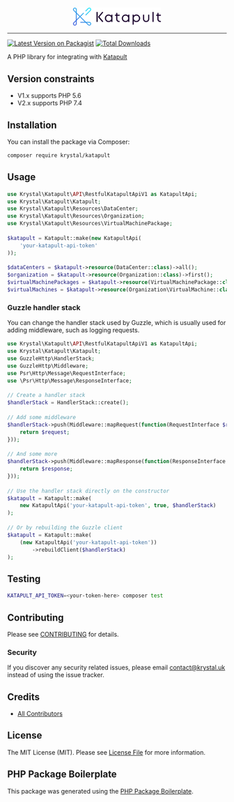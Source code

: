 <p align="center"><img src="./katapult_logo.svg" alt="Katapult logo" width="40%" /></p>

---

[![Latest Version on Packagist](https://img.shields.io/packagist/v/krystal/katapult.svg?style=flat-square)](https://packagist.org/packages/krystal/katapult)
[![Total Downloads](https://img.shields.io/packagist/dt/krystal/katapult.svg?style=flat-square)](https://packagist.org/packages/krystal/katapult)

A PHP library for integrating with [Katapult](https://katapult.io/)

## Version constraints
* V1.x supports PHP 5.6
* V2.x supports PHP 7.4

## Installation

You can install the package via Composer:

```bash
composer require krystal/katapult
```

## Usage

```php
use Krystal\Katapult\API\RestfulKatapultApiV1 as KatapultApi;
use Krystal\Katapult\Katapult;
use Krystal\Katapult\Resources\DataCenter;
use Krystal\Katapult\Resources\Organization;
use Krystal\Katapult\Resources\VirtualMachinePackage;

$katapult = Katapult::make(new KatapultApi(
    'your-katapult-api-token'
));

$dataCenters = $katapult->resource(DataCenter::class)->all();
$organization = $katapult->resource(Organization::class)->first();
$virtualMachinePackages = $katapult->resource(VirtualMachinePackage::class)->all();
$virtualMachines = $katapult->resource(Organization\VirtualMachine::class, $organization)->all();
```

### Guzzle handler stack
You can change the handler stack used by Guzzle, which is usually used for adding middleware, such as logging requests.

```php
use Krystal\Katapult\API\RestfulKatapultApiV1 as KatapultApi;
use Krystal\Katapult\Katapult;
use GuzzleHttp\HandlerStack;
use GuzzleHttp\Middleware;
use Psr\Http\Message\RequestInterface;
use \Psr\Http\Message\ResponseInterface;

// Create a handler stack
$handlerStack = HandlerStack::create();

// Add some middleware
$handlerStack->push(Middleware::mapRequest(function(RequestInterface $request) {
    return $request;
}));

// And some more
$handlerStack->push(Middleware::mapResponse(function(ResponseInterface $response) {
    return $response;
}));

// Use the handler stack directly on the constructor
$katapult = Katapult::make(
    new KatapultApi('your-katapult-api-token', true, $handlerStack)
);

// Or by rebuilding the Guzzle client
$katapult = Katapult::make(
    (new KatapultApi('your-katapult-api-token'))
        ->rebuildClient($handlerStack)
);
```

## Testing

``` bash
KATAPULT_API_TOKEN=<your-token-here> composer test
```

## Contributing

Please see [CONTRIBUTING](CONTRIBUTING.md) for details.

### Security

If you discover any security related issues, please email contact@krystal.uk instead of using the issue tracker.

## Credits

- [All Contributors](../../contributors)

## License

The MIT License (MIT). Please see [License File](LICENSE.md) for more information.

## PHP Package Boilerplate

This package was generated using the [PHP Package Boilerplate](https://laravelpackageboilerplate.com).
